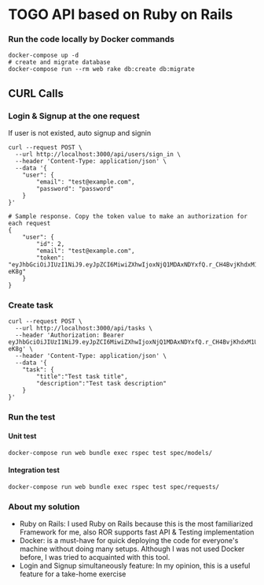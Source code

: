 # TOGO API based on Ruby on Rails

### Run the code locally by Docker commands
```
docker-compose up -d
# create and migrate database
docker-compose run --rm web rake db:create db:migrate
```

## CURL Calls
### Login & Signup at the one request
If user is not existed, auto signup and signin
```
curl --request POST \
  --url http://localhost:3000/api/users/sign_in \
  --header 'Content-Type: application/json' \
  --data '{
	"user": {
		"email": "test@example.com",
		"password": "password"
	}
}'

# Sample response. Copy the token value to make an authorization for each request
{
	"user": {
		"id": 2,
		"email": "test@example.com",
		"token": "eyJhbGciOiJIUzI1NiJ9.eyJpZCI6MiwiZXhwIjoxNjQ1MDAxNDYxfQ.r_CH4BvjKhdxM1UQscUJ17T7x5_rs1nPGgjD42-eK8g"
	}
}
```

### Create task
```
curl --request POST \
  --url http://localhost:3000/api/tasks \
  --header 'Authorization: Bearer eyJhbGciOiJIUzI1NiJ9.eyJpZCI6MiwiZXhwIjoxNjQ1MDAxNDYxfQ.r_CH4BvjKhdxM1UQscUJ17T7x5_rs1nPGgjD42-eK8g' \
  --header 'Content-Type: application/json' \
  --data '{
	"task": {
		"title":"Test task title",
		"description":"Test task description"
	}
}'
```
### Run the test
#### Unit test
```
docker-compose run web bundle exec rspec test spec/models/
```
#### Integration test
```
docker-compose run web bundle exec rspec test spec/requests/
```

### About my solution
- Ruby on Rails: I used Ruby on Rails because this is the most familiarized Framework for me, also ROR supports fast API & Testing implementation
- Docker: is a must-have for quick deploying the code for everyone's machine without doing many setups. Although I was not used Docker before, I was tried to acquainted with this tool.
- Login and Signup simultaneously feature: In my opinion, this is a useful feature for a take-home exercise